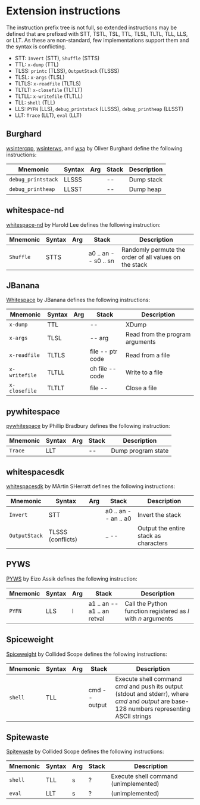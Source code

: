 # Extension instructions

The instruction prefix tree is not full, so extended instructions may be defined
that are prefixed with STT, TSTL, TSL, TTL, TLSL, TLTL, TLL, LLS, or LLT. As
these are non-standard, few implementations support them and the syntax is
conflicting.

- STT: `Invert` (STT), `Shuffle` (STTS)
- TTL: `x-dump` (TTL)
- TLSS: `printc` (TLSS), `OutputStack` (TLSSS)
- TLSL: `x-args` (TLSL)
- TLTLS: `x-readfile` (TLTLS)
- TLTLT: `x-closefile` (TLTLT)
- TLTLL: `x-writefile` (TLTLL)
- TLL: `shell` (TLL)
- LLS: `PYFN` (LLS), `debug_printstack` (LLSSS), `debug_printheap` (LLSST)
- LLT: `Trace` (LLT), `eval` (LLT)

## Burghard

[wsintercpp](https://github.com/wspace/burghard-wsintercpp), [wsinterws](https://github.com/wspace/burghard-wsinterws),
and [wsa](https://github.com/wspace/burghard-wsa) by Oliver Burghard define the
following instructions:

| Mnemonic           | Syntax | Arg | Stack | Description |
| ------------------ | ------ | --- | ----- | ----------- |
| `debug_printstack` | LLSSS  |     | --    | Dump stack  |
| `debug_printheap`  | LLSST  |     | --    | Dump heap   |

## whitespace-nd

[whitespace-nd](https://github.com/haroldl/whitespace-nd) by Harold Lee defines
the following instruction:

| Mnemonic  | Syntax | Arg | Stack                | Description                                           |
| --------- | ------ | --- | -------------------- | ----------------------------------------------------- |
| `Shuffle` | STTS   |     | a0 .. an -- s0 .. sn | Randomly permute the order of all values on the stack |

## JBanana

[Whitespace](https://codeberg.org/JBanana/whitespace) by JBanana defines the
following instructions:

| Mnemonic      | Syntax | Arg | Stack            | Description                     |
| ------------- | ------ | --- | ---------------- | ------------------------------- |
| `x-dump`      | TTL    |     | --               | XDump                           |
| `x-args`      | TLSL   |     | -- arg           | Read from the program arguments |
| `x-readfile`  | TLTLS  |     | file -- ptr code | Read from a file                |
| `x-writefile` | TLTLL  |     | ch file -- code  | Write to a file                 |
| `x-closefile` | TLTLT  |     | file --          | Close a file                    |

## pywhitespace

[pywhitespace](https://github.com/wspace/phlip-pywhitespace) by Phillip Bradbury
defines the following instruction:

| Mnemonic | Syntax | Arg | Stack | Description        |
| -------- | ------ | --- | ----- | ------------------ |
| `Trace`  | LLT    |     | --    | Dump program state |

## whitespacesdk

[whitespacesdk](https://github.com/wspace/mash-whitespacesdk) by MArtin SHerratt
defines the following instructions:

| Mnemonic      | Syntax            | Arg | Stack                | Description                           |
| ------------- | ----------------- | --- | -------------------- | ------------------------------------- |
| `Invert`      | STT               |     | a0 .. an -- an .. a0 | Invert the stack                      |
| `OutputStack` | TLSSS (conflicts) |     | .. --                | Output the entire stack as characters |

## PYWS

[PYWS](https://github.com/EizoAssik/pyws) by Eizo Assik defines the following
instruction:

| Mnemonic | Syntax | Arg | Stack                       | Description                                                   |
| -------- | ------ | --- | --------------------------- | ------------------------------------------------------------- |
| `PYFN`   | LLS    | l   | a1 .. an -- a1 .. an retval | Call the Python function registered as *l* with *n* arguments |

## Spiceweight

[Spiceweight](https://github.com/collidedscope/spiceweight) by Collided Scope
defines the following instructions:

| Mnemonic | Syntax | Arg | Stack         | Description                                                                                                                                   |
| -------- | ------ | --- | ------------- | --------------------------------------------------------------------------------------------------------------------------------------------- |
| `shell`  | TLL    |     | cmd -- output | Execute shell command *cmd* and push its output (stdout and stderr), where *cmd* and *output* are base-128 numbers representing ASCII strings |

## Spitewaste

[Spitewaste](https://github.com/collidedscope/spitewaste) by Collided Scope
defines the following instructions:

| Mnemonic | Syntax | Arg | Stack | Description                           |
| -------- | ------ | --- | ----- | ------------------------------------- |
| `shell`  | TLL    | s   | ?     | Execute shell command (unimplemented) |
| `eval`   | LLT    | s   | ?     | (unimplemented)                       |
